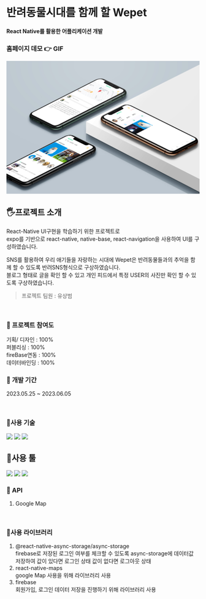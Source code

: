 # 반려동물시대를 함께 할 Wepet
#### React Native를 활용한 어플리케이션 개발



### 홈페이지 데모 👉 GIF

 
<img src='https://github.com/EUNSOLY/Wepet/blob/master/assets/README/mockup.jpg?raw=true' width="550px" alt='demo' />


<br/>

## 🖐프로젝트 소개
React-Native UI구현을 학습하기 위한 프로젝트로   
expo를 기반으로 react-native, native-base, react-navigation을 사용하여 UI를 구성하였습니다.

SNS를 활용하여 우리 애기들을 자랑하는 시대에
Wepet은 반려동물들과의 추억을 함께 할 수 있도록 반려SNS형식으로 구상하였습니다.   
블로그 형태로 글을 확인 할 수 있고 개인 피드에서 특정 USER의 사진만 확인 할 수 있도록 구상하였습니다.  
> 프로젝트 팀원 : 유상범

<br/>

### 📌 프로젝트 참여도

기획/ 디자인 : 100%  
퍼블리싱 : 100%  
fireBase연동 : 100%  
데이터바인딩 : 100%  



### 📌 개발 기간
2023.05.25 ~ 2023.06.05


<br/>


### 📌사용 기술

<img src="https://img.shields.io/badge/react-61DAFB?style=flat&logo=react&logoColor=black"/> 
<img src="https://img.shields.io/badge/expo-000020?style=flat&logo=expo&logoColor=white"/>
<img src="https://img.shields.io/badge/Firebase-FFCA28?style=flat&logo=Firebase&logoColor=black"/> 

<br/>

## 📌사용 툴
 <img src="https://img.shields.io/badge/피그마-F24E1E?style=flatt&logo=Figma&logoColor=white"/>
 <img src="https://img.shields.io/badge/AdobePhotoshop-31A8FF?style=flatt&logo=Adobe Photoshop&logoColor=white"/> 
 <img src="https://img.shields.io/badge/Visual Studio Code-007ACC?style=flatt&logo=Visual Studio Code&logoColor=white"/>

<br/>

### 📌 API

1. Google Map

<br/>


### 📌사용 라이브러리 
1. @react-native-async-storage/async-storage    
firebase로 저장된 로그인 여부를 체크할 수 있도록 async-storage에 데이터값 저장하여 값이 있다면 로그인 상태 값이 없다면 로그아웃 상태
2. react-native-maps   
google Map 사용을 위해 라이브러리 사용
3. firebase   
회원가입, 로그인 데이터 저장을 진행하기 위해 라이브러리 사용
